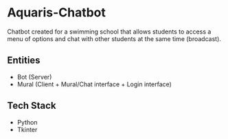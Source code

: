 # Aquaris-Chatbot

Chatbot created for a swimming school that allows students to access a menu of options and chat with other students at the same time (broadcast).

## Entities
- Bot (Server)
- Mural (Client + Mural/Chat interface + Login interface)

## Tech Stack
- Python
- Tkinter
